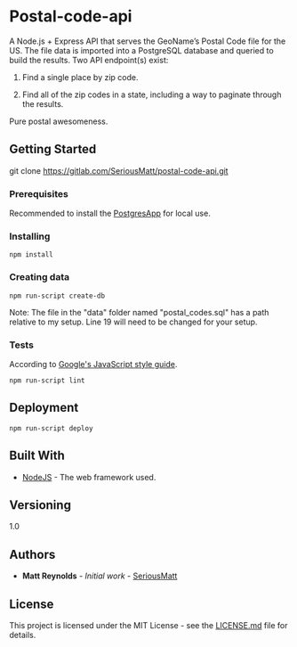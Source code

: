 # Postal-code-api

A Node.js + Express API that serves the GeoName’s Postal Code file for the US. The file data is imported into a PostgreSQL database and queried to build the results. Two API endpoint(s) exist:

1. Find a single place by zip code.

2. Find all of the zip codes in a state, including a way to paginate through the results.

Pure postal awesomeness.

## Getting Started

git clone https://gitlab.com/SeriousMatt/postal-code-api.git

### Prerequisites

Recommended to install the [PostgresApp](http://postgresapp.com/documentation/install.html) for local use.

### Installing

```
npm install
```

### Creating data

```
npm run-script create-db
```

Note: The file in the "data" folder named "postal_codes.sql" has a path relative to my setup. Line 19 will need to be changed for your setup.

### Tests

According to [Google's JavaScript style guide](https://google.github.io/styleguide/jsguide.html).

```
npm run-script lint
```

## Deployment

```
npm run-script deploy
```
## Built With

* [NodeJS](https://expressjs.com/) - The web framework used.


## Versioning

1.0

## Authors

* **Matt Reynolds** - *Initial work* - [SeriousMatt](https://github.com/SeriousMatt)


## License

This project is licensed under the MIT License - see the [LICENSE.md](LICENSE.md) file for details.
